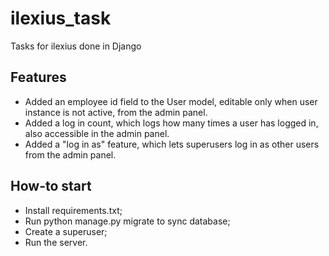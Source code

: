 # ilexius_task
Tasks for ilexius done in Django

## Features
- Added an employee id field to the User model, editable only when user instance is not active, from the admin panel.
- Added a log in count, which logs how many times a user has logged in, also accessible in the admin panel.
- Added a "log in as" feature, which lets superusers log in as other users from the admin panel.

## How-to start
- Install requirements.txt;
- Run python manage.py migrate to sync database;
- Create a superuser;
- Run the server.
